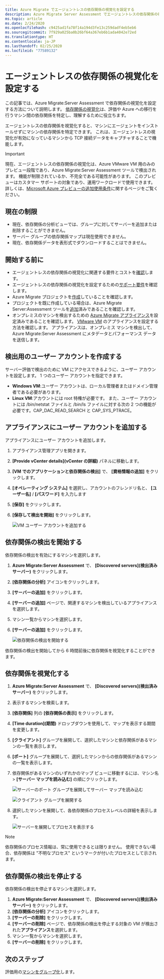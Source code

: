 ```yaml
---
title: Azure Migrate でエージェントレスの依存関係の視覚化を設定する
description: Azure Migrate Server Assessment でエージェントレスの依存関係の視覚化を使用してグループを設定します。
ms.topic: article
ms.date: 2/24/2020
ms.openlocfilehash: c9425ad1fa78f14a194d3fe13c259dadf4eb5eb6
ms.sourcegitcommit: 7f929a025ba0b26bf64a367eb6b1ada4042e72ed
ms.translationtype: HT
ms.contentlocale: ja-JP
ms.lasthandoff: 02/25/2020
ms.locfileid: "77589132"
---
```

# <a name="set-up-agentless-dependency-visualization"></a>エージェントレスの依存関係の視覚化を設定する 

この記事では、Azure Migrate:Server Assessment で依存関係の視覚化を設定する方法について説明します。 [依存関係の視覚化](concepts-dependency-visualization.md#what-is-dependency-visualization)は、評価や Azure への移行を行うマシン間の依存関係を特定し、理解するために役立ちます。

エージェントレスの依存関係を視覚化すると、マシンにエージェントをインストールせずにマシンの依存関係を特定できます。 これは、エージェントレスの視覚化が有効になっているマシンから TCP 接続データをキャプチャすることで機能します。

> [!IMPORTANT]
> 現在、エージェントレスの依存関係の視覚化は、Azure VMware VM 用のみのプレビュー段階であり、Azure Migrate:Server Assessment ツールで検出されます。
> 機能が制限されているか、不完全である可能性があります。
> このプレビューはカスタマー サポートの対象であり、運用ワークロードで使用できます。
> 詳しくは、[Microsoft Azure プレビューの追加使用条件](https://azure.microsoft.com/support/legal/preview-supplemental-terms/)に関するページをご覧ください。

## <a name="current-limitations"></a>現在の制限

- 現在、依存関係の分析ビューでは、グループに対してサーバーを追加または削除することができません。
- サーバー グループの依存関係マップは現在使用できません。
- 現在、依存関係データを表形式でダウンロードすることはできません。

## <a name="before-you-start"></a>開始する前に

- エージェントレスの依存関係の視覚化に関連する要件とコストを[確認](concepts-dependency-visualization.md#agentless-visualization)します。
- エージェントレスの依存関係の視覚化を設定するための[サポート要件](migrate-support-matrix-vmware.md#agentless-dependency-visualization)を確認します。
- Azure Migrate プロジェクトを[作成](how-to-add-tool-first-time.md)していることを確認します。
- プロジェクトを既に作成している場合は、Azure Migrate Server:Assessment ツールを[追加](how-to-assess.md)済みであることを確認します。
- オンプレミスのマシンを検出するための [Azure Migrate アプライアンス](migrate-appliance.md)を設定済みであることを確認します。 [VMware VM](how-to-set-up-appliance-vmware.md) のアプライアンスを設定する方法を確認します。 アプライアンスは、オンプレミス マシンを検出して、Azure Migrate:Server Assessment にメタデータとパフォーマンス データを送信します。


## <a name="create-a-user-account-for-discovery"></a>検出用のユーザー アカウントを作成する

サーバー評価で検出のために VM にアクセスできるように、ユーザー アカウントを設定します。 1 つのユーザー アカウントを指定できます。

- **Windows VM**:ユーザー アカウントは、ローカル管理者またはドメイン管理者である必要があります。
- **Linux VM**:アカウントには root 特権が必要です。 また、ユーザー アカウントには /bin/netstat ファイルと /bin/ls ファイルに対する次の 2 つの機能が必要です。CAP_DAC_READ_SEARCH と CAP_SYS_PTRACE。

## <a name="add-the-user-account-to-the-appliance"></a>アプライアンスにユーザー アカウントを追加する

アプライアンスにユーザー アカウントを追加します。

1. アプライアンス管理アプリを開きます。 
2. **[Provide vCenter details]\(vCenter の詳細\)** パネルに移動します。
3. **[VM でのアプリケーションと依存関係の検出]** で、 **[資格情報の追加]** をクリックします。
3. **[オペレーティング システム]** を選択し、アカウントのフレンドリ名と、 **[ユーザー名]** / **[パスワード]** を入力します
6. **[保存]** をクリックします。
7. **[保存して検出を開始]** をクリックします。

    ![VM ユーザー アカウントを追加する](./media/how-to-create-group-machine-dependencies-agentless/add-vm-credential.png)

## <a name="start-dependency-discovery"></a>依存関係の検出を開始する

依存関係の検出を有効にするマシンを選択します。

1. **Azure Migrate:Server Assessment** で、 **[Discovered servers]\(検出済みサーバー\)** をクリックします。
2. **[依存関係の分析]** アイコンをクリックします。
3. **[サーバーの追加]** をクリックします。
3. **[サーバーの追加]** ページで、関連するマシンを検出しているアプライアンスを選択します。
4. マシン一覧からマシンを選択します。
5. **[サーバーの追加]** をクリックします。

    ![依存関係の検出を開始する](./media/how-to-create-group-machine-dependencies-agentless/start-dependency-discovery.png)

依存関係の検出を開始してから 6 時間前後に依存関係を視覚化することができます。

## <a name="visualize-dependencies"></a>依存関係を視覚化する

1. **Azure Migrate:Server Assessment** で、 **[Discovered servers]\(検出済みサーバー\)** をクリックします。
2. 表示するマシンを検索します。
3. **[依存関係]** 列の **[依存関係の表示]** をクリックします。
4. **[Time duration]\(期間\)** ドロップダウンを使用して、マップを表示する期間を変更します。
5. **[クライアント]** グループを展開して、選択したマシンと依存関係があるマシンの一覧を表示します。
6. **[ポート]** グループを展開して、選択したマシンからの依存関係があるマシンの一覧を表示します。
7. 依存関係があるマシンのいずれかのマップ ビューに移動するには、マシン名 > **[サーバー マップを読み込む]** の順にクリックします。

    ![サーバーのポート グループを展開してサーバー マップを読み込む](./media/how-to-create-group-machine-dependencies-agentless/load-server-map.png)

    ![クライアント グループを展開する ](./media/how-to-create-group-machine-dependencies-agentless/expand-client-group.png)

8. 選択したマシンを展開して、各依存関係のプロセスレベルの詳細を表示します。

    ![サーバーを展開してプロセスを表示する](./media/how-to-create-group-machine-dependencies-agentless/expand-server-processes.png)

> [!NOTE]
> 依存関係のプロセス情報は、常に使用できるとは限りません。 使用できない場合、依存関係は "不明なプロセス" というマークが付いたプロセスとして示されます。

## <a name="stop-dependency-discovery"></a>依存関係の検出を停止する

依存関係の検出を停止するマシンを選択します。

1. **Azure Migrate:Server Assessment** で、 **[Discovered servers]\(検出済みサーバー\)** をクリックします。
2. **[依存関係の分析]** アイコンをクリックします。
3. **[サーバーの削除]** をクリックします。
3. **[サーバーの削除]** ページで、依存関係の検出を停止する対象の VM が検出された**アプライアンス**を選択します。
4. マシン一覧からマシンを選択します。
5. **[サーバーの削除]** をクリックします。


## <a name="next-steps"></a>次のステップ

評価用の[マシンをグループ化](how-to-create-a-group.md)します。
